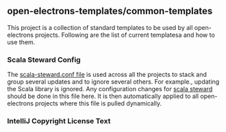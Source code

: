 ## open-electrons-templates/common-templates
This project is a collection of standard templates to be used by all open-electrons projects. Following are the list of current templatesa and how to use them.

### Scala Steward Config
The [scala-steward.conf file](https://github.com/open-electrons/open-electrons-templates/blob/master/common-templates/scala-steward.conf) is used across all the projects to stack and group several updates and to ignore several others. For example., updating
the Scala library is ignored. Any configuration changes for [scala steward](https://github.com/scala-steward-org/scala-steward) should be done in this
file here. It is then automatically applied to all open-electrons projects where this file is pulled dynamically.

### IntelliJ Copyright License Text
